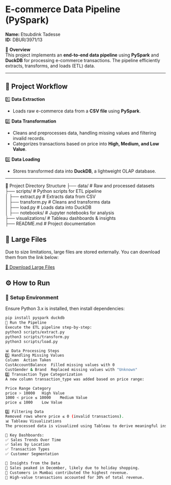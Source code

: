 # E-commerce Data Pipeline (PySpark)  
**Name:** Etsubdink Tadesse  
**ID:** DBUR/3971/13  

📌 **Overview**  
This project implements an **end-to-end data pipeline** using **PySpark** and **DuckDB** for processing e-commerce transactions. The pipeline efficiently extracts, transforms, and loads (ETL) data.

---

## 🚀 Project Workflow

1️⃣ **Data Extraction**  
   - Loads raw e-commerce data from a **CSV file** using **PySpark**.

2️⃣ **Data Transformation**  
   - Cleans and preprocesses data, handling missing values and filtering invalid records.  
   - Categorizes transactions based on price into **High, Medium, and Low Value**.

3️⃣ **Data Loading**  
   - Stores transformed data into **DuckDB**, a lightweight OLAP database.

---
📂 Project Directory Structure
├── data/                    # Raw and processed datasets  
├── scripts/                 # Python scripts for ETL pipeline  
│   ├── extract.py           # Extracts data from CSV  
│   ├── transform.py         # Cleans and transforms data  
│   ├── load.py              # Loads data into DuckDB  
│
├── notebooks/               # Jupyter notebooks for analysis  
├── visualizations/          # Tableau dashboards & insights  
├── README.md                # Project documentation  



## 📂 Large Files  

Due to size limitations, large files are stored externally. You can download them from the link below:  

[🔗 Download Large Files](https://drive.google.com/drive/folders/1gJD_VtexnS7mv01XG65GyL3rR3DP8Lpu?usp=sharing)  


## ⚙️ How to Run

### 🔹 **Setup Environment**
Ensure Python 3.x is installed, then install dependencies:

```sh
pip install pyspark duckdb
🔹 Run the Pipeline
Execute the ETL pipeline step-by-step:
python3 scripts/extract.py
python3 scripts/transform.py
python3 scripts/load.py

📊 Data Processing Steps
1️⃣ Handling Missing Values
Column	Action Taken
CustAccountBalance	Filled missing values with 0
CustGender & Brand	Replaced missing values with "Unknown"
2️⃣ Transaction Type Categorization
A new column transaction_type was added based on price range:

Price Range	Category
price > 10000	High Value
1000 < price ≤ 10000	Medium Value
price ≤ 1000	Low Value

3️⃣ Filtering Data
Removed rows where price ≤ 0 (invalid transactions).
📊 Tableau Visualizations
The processed data is visualized using Tableau to derive meaningful insights.

🔗 Key Dashboards:
✅ Sales Trends Over Time
✅ Sales by Location
✅ Transaction Types
✅ Customer Segmentation

🔹 Insights from the Data
📌 Sales peaked in December, likely due to holiday shopping.
📌 Customers in Mumbai contributed the highest revenue.
📌 High-value transactions accounted for 30% of total revenue.











